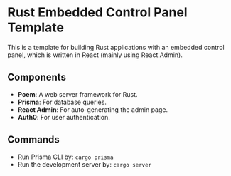 # Rust Embedded Control Panel Template

This is a template for building Rust applications with an embedded control panel, which is written in React (mainly using React Admin).

## Components

- **Poem**: A web server framework for Rust.
- **Prisma**: For database queries.
- **React Admin**: For auto-generating the admin page.
- **Auth0**: For user authentication.

## Commands

- Run Prisma CLI by: `cargo prisma`
- Run the development server by: `cargo server`

